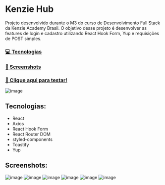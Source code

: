 # Kenzie Hub

Projeto desenvolvido durante o M3 do curso de Desenvolvimento Full Stack da Kenzie Academy Brasil. O objetivo desse projeto é desenvolver as features de login e cadastro utilizando React Hook Form, Yup e requisições de POST simples.

### [💻 Tecnologias](#tecnologias)
 
### [📸 Screenshots](#screenshots)

### [🏁 Clique aqui para testar!](https://react-entrega-s2-kenzie-hub-fidelmarques-fidelmarques.vercel.app/)

![image](https://user-images.githubusercontent.com/98785969/182207865-46beef7d-56d6-43b2-b9d4-a4d47548803e.png)

## Tecnologias:
* React
* Axios
* React Hook Form
* React Router DOM
* styled-components
* Toastify
* Yup

## Screenshots:
![image](https://user-images.githubusercontent.com/98785969/182209233-29a83496-a240-4789-9fe3-74861a6899ec.png)
![image](https://user-images.githubusercontent.com/98785969/182209274-84278514-bbec-4bca-a1d7-ebee80b0a2da.png)
![image](https://user-images.githubusercontent.com/98785969/182209182-ee5ba35b-daf0-422c-a71c-0370f6409326.png)
![image](https://user-images.githubusercontent.com/98785969/182209641-931f97e8-64b5-4ce4-8aa8-a1883371f5c7.png)
![image](https://user-images.githubusercontent.com/98785969/182209754-3d119c72-dc76-4e21-a152-5e81595b44ad.png)
![image](https://user-images.githubusercontent.com/98785969/182209809-b84c18f1-5451-47b2-82e3-d871d3df746c.png)

